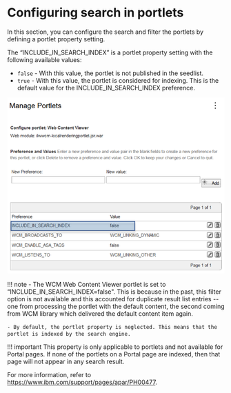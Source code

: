 # Configuring search in portlets

In this section, you can configure the search and filter the portlets by defining a portlet property setting.

The “INCLUDE_IN_SEARCH_INDEX” is a portlet property setting with the following available values:

- `false` - With this value, the portlet is not published in the seedlist.
- `true` - With this value, the portlet is considered for indexing. This is the default value for the INCLUDE_IN_SEARCH_INDEX preference.

![Managed Pages](../../../images/Portlets_on_Pages.png)

!!! note
    - The WCM Web Content Viewer portlet is set to “INCLUDE_IN_SEARCH_INDEX=false". This is because in the past, this filter option is not available and this accounted for duplicate result list entries -- one from processing the portlet with the default content, the second coming from WCM library which delivered the default content item again.

    - By default, the portlet property is neglected. This means that the portlet is indexed by the search engine.

!!! important
    This property is only applicable to portlets and not available for Portal pages. If none of the portlets on a Portal page are    indexed, then that page will not appear in any search result.


For more information, refer to https://www.ibm.com/support/pages/apar/PH00477.
